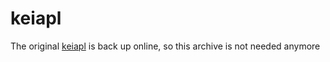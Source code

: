 # keiapl
The original [keiapl](https://keiapl.org/) is back up online, so this archive is not needed anymore
